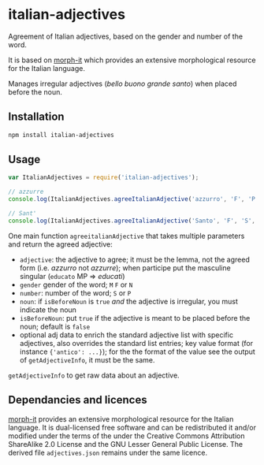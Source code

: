 # italian-adjectives

Agreement of Italian adjectives, based on the gender and number of the word.

It is based on [morph-it](https://docs.sslmit.unibo.it/doku.php?id=resources:morph-it) which provides an extensive  morphological resource for the Italian language.

Manages irregular adjectives (_bello_ _buono_ _grande_ _santo_) when placed before the noun.


## Installation 
```sh
npm install italian-adjectives
```

## Usage

```javascript
var ItalianAdjectives = require('italian-adjectives');

// azzurre
console.log(ItalianAdjectives.agreeItalianAdjective('azzurro', 'F', 'P'));

// Sant'
console.log(ItalianAdjectives.agreeItalianAdjective('Santo', 'F', 'S', 'Anna', true));
```

One main function `agreeitalianAdjective` that takes multiple parameters and return the agreed adjective:

* `adjective`: the adjective to agree; it must be the lemma, not the agreed form (i.e. _azzurro_ not _azzurre_); when participe put the masculine singular (`educato` MP => _educati_)
* `gender` gender of the word; `M` `F` or `N`
* `number`: number of the word; `S` or `P`
* `noun`: if `isBeforeNoun` is `true` _and_ the adjective is irregular, you must indicate the noun
* `isBeforeNoun`: put `true` if the adjective is meant to be placed before the noun; default is `false`
* optional adj data to enrich the standard adjective list with specific adjectives, also overrides the standard list entries; key value format (for instance `{'antico': ...}`); for the the format of the value see the output of `getAdjectiveInfo`, it must be the same.

`getAdjectiveInfo` to get raw data about an adjective.

## Dependancies and licences

[morph-it](https://docs.sslmit.unibo.it/doku.php?id=resources:morph-it) provides an extensive  morphological resource for the Italian language. It is dual-licensed free software and can be redistributed it and/or modified  under the terms of the under the Creative Commons Attribution ShareAlike 2.0 License and the GNU Lesser General Public License.
The derived file `adjectives.json` remains under the same licence.
